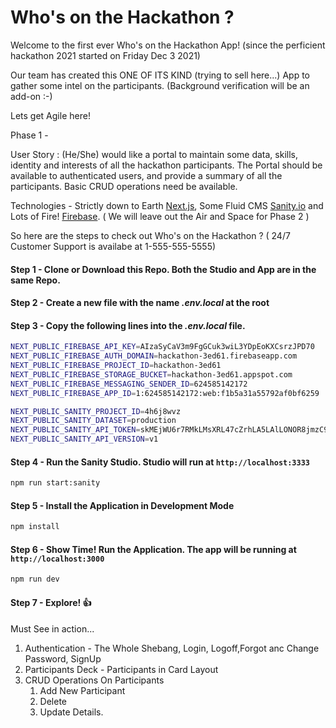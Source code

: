 # Who's on the Hackathon ?

Welcome to the first ever Who's on the Hackathon App! (since the perficient hackathon 2021 started on Friday Dec 3 2021)

Our team has created this ONE OF ITS KIND (trying to sell here...) App to gather some intel on the participants. (Background verification will be an add-on :-)

Lets get Agile here!

Phase 1 -

User Story : (He/She) would like a portal to maintain some data, skills, identity and interests of all the hackathon participants.
The Portal should be available to authenticated users, and provide a summary of all the participants. Basic CRUD operations need be available.

Technologies - Strictly down to Earth [Next.js](https://nextjs.org),
Some Fluid CMS [Sanity.io](https://www.sanity.io) and
Lots of Fire! [Firebase](https://firebase.google.com/). ( We will leave out the Air and Space for Phase 2 )

So here are the steps to check out Who's on the Hackathon ? ( 24/7 Customer Support is availabe at 1-555-555-5555)

#### Step 1 - Clone or Download this Repo. Both the Studio and App are in the same Repo.

#### Step 2 - Create a new file with the name _.env.local_ at the root

#### Step 3 - Copy the following lines into the _.env.local_ file.

```bash
NEXT_PUBLIC_FIREBASE_API_KEY=AIzaSyCaV3m9FgGCuk3wiL3YDpEoKXCsrzJPD70
NEXT_PUBLIC_FIREBASE_AUTH_DOMAIN=hackathon-3ed61.firebaseapp.com
NEXT_PUBLIC_FIREBASE_PROJECT_ID=hackathon-3ed61
NEXT_PUBLIC_FIREBASE_STORAGE_BUCKET=hackathon-3ed61.appspot.com
NEXT_PUBLIC_FIREBASE_MESSAGING_SENDER_ID=624585142172
NEXT_PUBLIC_FIREBASE_APP_ID=1:624585142172:web:f1b5a31a55792af0bf6259

NEXT_PUBLIC_SANITY_PROJECT_ID=4h6j8wvz
NEXT_PUBLIC_SANITY_DATASET=production
NEXT_PUBLIC_SANITY_API_TOKEN=skMEjWU6r7RMkLMsXRL47cZrhLA5LAlLONOR8jmzC9sqTlFYci89d3Ri9YbWSkx7vRu7OpnCFnAsfYjxipPj7O2AjsShxN46AV1LAWgqj7E0ecEOEEarNNgoq5syBj1FUmgiB2xCaDwavwgUkqGjTxWt7Na8Cg7x6mWIUAD2pfhrtspIcK66
NEXT_PUBLIC_SANITY_API_VERSION=v1
```

#### Step 4 - Run the Sanity Studio. Studio will run at `http://localhost:3333`

```bash
npm run start:sanity
```

#### Step 5 - Install the Application in Development Mode

```bash
npm install
```

#### Step 6 - Show Time! Run the Application. The app will be running at `http://localhost:3000`

```bash
npm run dev
```

#### Step 7 - Explore! :thumbsup:

Must See in action...

1. Authentication - The Whole Shebang, Login, Logoff,Forgot anc Change Password, SignUp
2. Participants Deck - Participants in Card Layout
3. CRUD Operations On Participants
    1. Add New Participant
    2. Delete
    3. Update Details.
